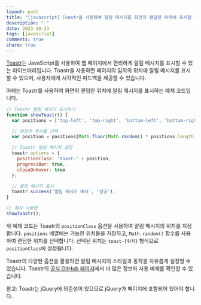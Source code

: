```yaml
---
layout: post
title: "[javascript] Toastr을 사용하여 알림 메시지를 화면의 랜덤한 위치에 표시할 수 있을까요?"
description: " "
date: 2023-10-23
tags: [javascript]
comments: true
share: true
---
```


[Toastr](https://github.com/CodeSeven/toastr)는 JavaScript를 사용하여 웹 페이지에서 편리하게 알림 메시지를 표시할 수 있는 라이브러리입니다. Toastr을 사용하면 페이지의 임의의 위치에 알림 메시지를 표시할 수 있으며, 사용자에게 시각적인 피드백을 제공할 수 있습니다.

아래는 Toastr를 사용하여 화면의 랜덤한 위치에 알림 메시지를 표시하는 예제 코드입니다.

```javascript
// Toastr 알림 메시지 표시하기
function showToastr() {
  var positions = ['top-left', 'top-right', 'bottom-left', 'bottom-right'];

  // 랜덤한 위치를 선택
  var position = positions[Math.floor(Math.random() * positions.length)];

  // Toastr 알림 메시지 설정
  toastr.options = {
    positionClass: 'toast-' + position,
    progressBar: true,
    closeOnHover: true
  };

  // 알림 메시지 표시
  toastr.success('알림 메시지 예시', '성공');
}

// 예시 사용법
showToastr();
```

위 예제 코드는 Toastr의 `positionClass` 옵션을 사용하여 알림 메시지의 위치를 지정합니다. `positions` 배열에는 가능한 위치들을 저장하고, `Math.random()` 함수를 사용하여 랜덤한 위치를 선택합니다. 선택된 위치는 `toast-{위치}` 형식으로 `positionClass`에 설정됩니다.

Toastr의 다양한 옵션을 활용하면 알림 메시지의 스타일과 동작을 자유롭게 설정할 수 있습니다. Toastr의 [공식 GitHub 페이지](https://github.com/CodeSeven/toastr)에서 더 많은 정보와 사용 예제를 확인할 수 있습니다.

참고: Toastr는 jQuery에 의존성이 있으므로 jQuery가 페이지에 포함되어 있어야 합니다.
